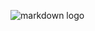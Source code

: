 ![markdown logo](https://user-images.githubusercontent.com/71600486/148847045-839dbae1-4909-4b20-8378-a4ae65f43472.gif)
